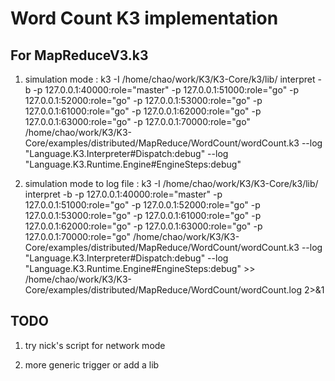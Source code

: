 Word Count K3 implementation
============================

For MapReduceV3.k3
----------------

1. simulation mode : k3 -I /home/chao/work/K3/K3-Core/k3/lib/ interpret -b -p 127.0.0.1:40000:role=\"master\" -p 127.0.0.1:51000:role=\"go\" -p 127.0.0.1:52000:role=\"go\" -p 127.0.0.1:53000:role=\"go\" -p 127.0.0.1:61000:role=\"go\" -p 127.0.0.1:62000:role=\"go\" -p 127.0.0.1:63000:role=\"go\" -p 127.0.0.1:70000:role=\"go\" /home/chao/work/K3/K3-Core/examples/distributed/MapReduce/WordCount/wordCount.k3 --log "Language.K3.Interpreter#Dispatch:debug" --log "Language.K3.Runtime.Engine#EngineSteps:debug"

2. simulation mode to log file : k3 -I /home/chao/work/K3/K3-Core/k3/lib/ interpret -b -p 127.0.0.1:40000:role=\"master\" -p 127.0.0.1:51000:role=\"go\" -p 127.0.0.1:52000:role=\"go\" -p 127.0.0.1:53000:role=\"go\" -p 127.0.0.1:61000:role=\"go\" -p 127.0.0.1:62000:role=\"go\" -p 127.0.0.1:63000:role=\"go\" -p 127.0.0.1:70000:role=\"go\" /home/chao/work/K3/K3-Core/examples/distributed/MapReduce/WordCount/wordCount.k3 --log "Language.K3.Interpreter#Dispatch:debug" --log "Language.K3.Runtime.Engine#EngineSteps:debug" >> /home/chao/work/K3/K3-Core/examples/distributed/MapReduce/WordCount/wordCount.log 2>&1
  
TODO
----

1. try nick's script for network mode

2. more generic trigger or add a lib 
